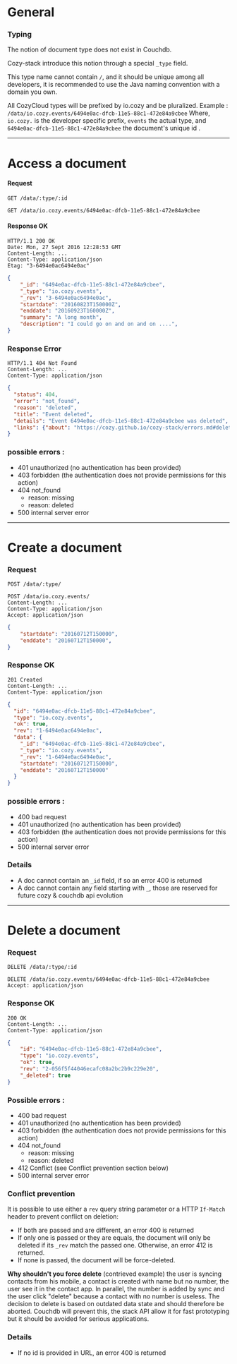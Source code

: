 # General

### Typing

The notion of document type does not exist in Couchdb.

Cozy-stack introduce this notion through a special `_type` field.

This type name cannot contain `/`, and it should be unique among all developers, it is recommended to use the Java naming convention with a domain you own.

All CozyCloud types will be prefixed by io.cozy and be pluralized.
Example : `/data/io.cozy.events/6494e0ac-dfcb-11e5-88c1-472e84a9cbee`
Where, `io.cozy.` is the developer specific prefix, `events` the actual type, and `6494e0ac-dfcb-11e5-88c1-472e84a9cbee` the document's unique id .

------------------------------------------------------------------------------

# Access a document

#### Request
```http
GET /data/:type/:id
```
```http
GET /data/io.cozy.events/6494e0ac-dfcb-11e5-88c1-472e84a9cbee
```

#### Response OK
```http
HTTP/1.1 200 OK
Date: Mon, 27 Sept 2016 12:28:53 GMT
Content-Length: ...
Content-Type: application/json
Etag: "3-6494e0ac6494e0ac"
```
```json
{
    "_id": "6494e0ac-dfcb-11e5-88c1-472e84a9cbee",
    "_type": "io.cozy.events",
    "_rev": "3-6494e0ac6494e0ac",
    "startdate": "20160823T150000Z",
    "enddate": "20160923T160000Z",
    "summary": "A long month",
    "description": "I could go on and on and on ....",
}
```

### Response Error
```http
HTTP/1.1 404 Not Found
Content-Length: ...
Content-Type: application/json
```
```json
{
  "status": 404,
  "error": "not_found",
  "reason": "deleted",
  "title": "Event deleted",
  "details": "Event 6494e0ac-dfcb-11e5-88c1-472e84a9cbee was deleted",
  "links": {"about": "https://cozy.github.io/cozy-stack/errors.md#deleted"}
}
```

### possible errors :
- 401 unauthorized (no authentication has been provided)
- 403 forbidden (the authentication does not provide permissions for this action)
- 404 not_found
  - reason: missing
  - reason: deleted
- 500 internal server error

--------------------------------------------------------------------------------

# Create a document

### Request
```http
POST /data/:type/
```
```http
POST /data/io.cozy.events/
Content-Length: ...
Content-Type: application/json
Accept: application/json
```
```json
{
    "startdate": "20160712T150000",
    "enddate": "20160712T150000",
}
```

### Response OK
```http
201 Created
Content-Length: ...
Content-Type: application/json
```
```json
{
  "id": "6494e0ac-dfcb-11e5-88c1-472e84a9cbee",
  "type": "io.cozy.events",
  "ok": true,
  "rev": "1-6494e0ac6494e0ac",
  "data": {
    "_id": "6494e0ac-dfcb-11e5-88c1-472e84a9cbee",
    "_type": "io.cozy.events",
    "_rev": "1-6494e0ac6494e0ac",
    "startdate": "20160712T150000",
    "enddate": "20160712T150000"
  }
}
```

### possible errors :
- 400 bad request
- 401 unauthorized (no authentication has been provided)
- 403 forbidden (the authentication does not provide permissions for this action)
- 500 internal server error

### Details

- A doc cannot contain an `_id` field, if so an error 400 is returned
- A doc cannot contain any field starting with `_`, those are reserved for future cozy & couchdb api evolution


--------------------------------------------------------------------------------

# Delete a document

### Request
```http
DELETE /data/:type/:id
```
```http
DELETE /data/io.cozy.events/6494e0ac-dfcb-11e5-88c1-472e84a9cbee
Accept: application/json

```

### Response OK
```http
200 OK
Content-Length: ...
Content-Type: application/json
```
```json
{
    "id": "6494e0ac-dfcb-11e5-88c1-472e84a9cbee",
    "type": "io.cozy.events",
    "ok": true,
    "rev": "2-056f5f44046ecafc08a2bc2b9c229e20",
    "_deleted": true
}
```
### Possible errors :
- 400 bad request
- 401 unauthorized (no authentication has been provided)
- 403 forbidden (the authentication does not provide permissions for this action)
- 404 not_found
  - reason: missing
  - reason: deleted
- 412 Conflict (see Conflict prevention section below)
- 500 internal server error

### Conflict prevention

It is possible to use either a `rev` query string parameter or a HTTP `If-Match` header to prevent conflict on deletion:
- If both are passed and are different, an error 400 is returned
- If only one is passed or they are equals, the document will only be deleted if its `_rev` match the passed one. Otherwise, an error 412  is returned.
- If none is passed, the document will be force-deleted.

**Why shouldn't you force delete** (contrieved example) the user is syncing contacts from his mobile, a contact is created with name but no number, the user see it in the contact app. In parallel, the number is added by sync and the user click "delete" because a contact with no number is useless. The decision to delete is based on outdated data state and should therefore be aborted.
Couchdb will prevent this, the stack API allow it for fast prototyping but it should be avoided for serious applications.

### Details

- If no id is provided in URL, an error 400 is returned
